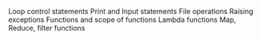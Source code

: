 Loop control statements
Print and Input statements
File operations
Raising exceptions
Functions and scope of functions
Lambda functions
Map, Reduce, filter functions